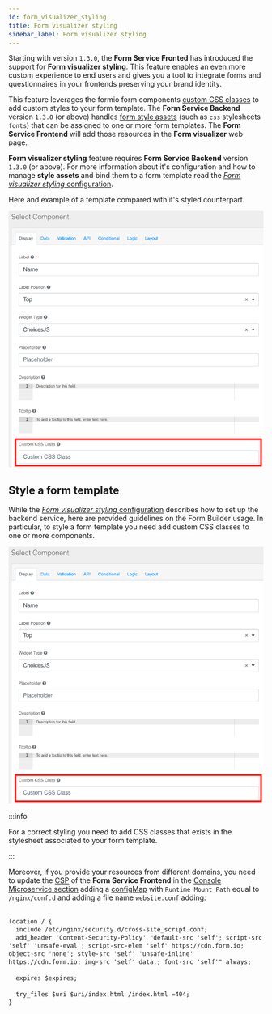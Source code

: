 ```yaml
---
id: form_visualizer_styling
title: Form visualizer styling
sidebar_label: Form visualizer styling
---
```

Starting with version `1.3.0`, the **Form Service Fronted** has introduced the support for **Form visualizer styling**. This feature enables an even more custom experience to end users and gives you a tool to integrate forms and questionnaires in your frontends preserving your brand identity.

This feature leverages the formio form components [custom CSS classes](https://help.form.io/userguide/forms/form-components#custom-css-class) to add custom styles to your form template. The **Form Service Backend** version `1.3.0` (or above) handles [form style assets](../form-service-backend/form_visualizer_styling_configuration#form-style-assets-crud) (such as `css` stylesheets `fonts`) that can be assigned to one or more form templates. The **Form Service Frontend** will add those resources in the **Form visualizer** web page.

**Form visualizer styling** feature requires **Form Service Backend** version `1.3.0` (or above). For more information about it's configuration and how to manage **style assets** and bind them to a form template read the [*Form visualizer styling* configuration](../form-service-backend/form_visualizer_styling_configuration).

Here and example of a template compared with it's styled counterpart.

![Styled form Template](img/form-components-custom-css-classes.png)

## Style a form template

While the [*Form visualizer styling* configuration](../form-service-backend/form_visualizer_styling_configuration) describes how to set up the backend service, here are provided guidelines on the Form Builder usage. In particular, to style a form template you need add custom CSS classes to one or more components.

![Form Component Custom CSS Classes](img/form-components-custom-css-classes.png)

:::info

For a correct styling you need to add CSS classes that exists in the stylesheet associated to your form template.

:::

Moreover, if you provide your resources from different domains, you need to update the [CSP](https://developer.mozilla.org/en-US/docs/Web/HTTP/CSP) of the **Form Service Frontend** in the [Console Microservice section](../../development_suite/api-console/api-design/services) adding a [configMap](../../development_suite/api-console/api-design/services) with `Runtime Mount Path` equal to `/nginx/conf.d` and adding a file name `website.conf` adding:

``` shell

location / {
  include /etc/nginx/security.d/cross-site_script.conf;
  add_header 'Content-Security-Policy' "default-src 'self'; script-src 'self' 'unsafe-eval'; script-src-elem 'self' https://cdn.form.io; object-src 'none'; style-src 'self' 'unsafe-inline' https://cdn.form.io; img-src 'self' data:; font-src 'self'" always;
  
  expires $expires;

  try_files $uri $uri/index.html /index.html =404;
}

```
